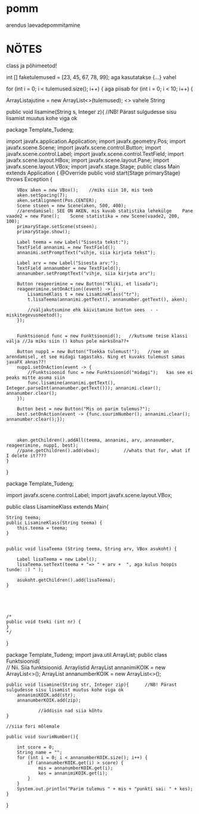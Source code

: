 # pomm
arendus laevadepommitamine


# NÖTES
class ja põhimeetod!

 int [] faketulemused = [23, 45, 67, 78, 99];   aga kasutatakse {...} vahel
 
  for (int i = 0; i < tulemused.size(); i++) {
  aga piisab
  for (int i = 0; i < 10; i++) {
  
  ArrayList<String>ajutine = new ArrayList<>(tulemused);     <> vahele String
  
 public void lisamine(String s, Integer z){      //NB! Pärast sulgudesse sisu lisamist muutus kohe viga ok
 
 
 
 
 package Template_Tudeng;

import javafx.application.Application;
import javafx.geometry.Pos;
import javafx.scene.Scene;
import javafx.scene.control.Button;
import javafx.scene.control.Label;
import javafx.scene.control.TextField;
import javafx.scene.layout.HBox;
import javafx.scene.layout.Pane;
import javafx.scene.layout.VBox;
import javafx.stage.Stage;
public class Main extends Application {
    @Override
    public void start(Stage primaryStage) throws Exception {

        VBox aken = new VBox();    //miks siin 10, mis teeb
        aken.setSpacing(7);
        aken.setAlignment(Pos.CENTER);
        Scene stseen = new Scene(aken, 500, 400);
        //arendamisel: SEE ON AKEN, mis kuvab statistika lehekülge    Pane vaade2 = new Pane();    Scene statistika = new Scene(vaade2, 200, 100);
        primaryStage.setScene(stseen);
        primaryStage.show();

        Label teema = new Label("Sisesta tekst:");
        TextField annanimi = new TextField();
        annanimi.setPromptText("vihje, siia kirjuta tekst");

        Label arv = new Label("Sisesta arv:");
        TextField annanumber = new TextField();
        annanumber.setPromptText("vihje, siia kirjuta arv");

        Button reageerimine = new Button("Kliki, et lisada");
        reageerimine.setOnAction((event) -> {
            LisamineKlass t = new LisamineKlass("tr");
            t.lisaTeema(annanimi.getText(), annanumber.getText(), aken);

            //väljakutsumine ehk käivitamine button sees  - - miskitegevusmeetod();
        });


        Funktsioonid func = new Funktsioonid();   //kutsume teise klassi välja //Ja miks siin () kohus pole märksõna??+

        Button nupp1 = new Button("Tsekka tulemust!");   //see on arendamisel, et see midagi tagastaks. Ning et kuvaks tulemust samas javaFX aknas??!
        nupp1.setOnAction(event -> {
            //Funktsioonid func = new Funktsioonid("midagi");   kas see ei peaks mitte asuma siin
            func.lisamine(annanimi.getText(), Integer.parseInt(annanumber.getText())); annanimi.clear(); annanumber.clear();
        });

        Button best = new Button("Mis on parim tulemus?");
        best.setOnAction(event -> {func.suurimNumber(); annanimi.clear(); annanumber.clear();});



        aken.getChildren().addAll(teema, annanimi, arv, annanumber, reageerimine, nupp1, best);
        //pane.getChildren().add(vbox);         //whats that for, what if I delete it????
    }
}






package Template_Tudeng;

import javafx.scene.control.Label;
import javafx.scene.layout.VBox;

public class LisamineKlass extends Main{

    String teema;
    public LisamineKlass(String teema) {
        this.teema = teema;
    }


    public void lisaTeema (String teema, String arv, VBox asukoht) {

        Label lisaTeema = new Label();
        lisaTeema.setText(teema + "=> " + arv +  ", aga kulus hoopis tunde: :) " );

        asukoht.getChildren().add(lisaTeema);
    }





    /*
    public void tseki (int nr) {
    }
    */


}









package Template_Tudeng;
import java.util.ArrayList;
public class Funktsioonid{    
    // Nii. Siia funktsioonid. Arraylistid
    ArrayList<String> annanimiKOIK = new ArrayList<>();
    ArrayList<Integer> annanumberKOIK = new ArrayList<>();

    public void lisamine(String str, Integer zip){      //NB! Pärast sulgudesse sisu lisamist muutus kohe viga ok
        annanimiKOIK.add(str);
        annanumberKOIK.add(zip);

                //äddisin nad siia kõhtu
    }

    //siia fori mõlemale

    public void suurimNumber(){

        int score = 0;
        String name = "";
        for (int i = 0; i < annanumberKOIK.size(); i++) {
            if (annanumberKOIK.get(i) > score) {
                mis = annanumberKOIK.get(i);
                kes = annanimiKOIK.get(i);
            }
        }
        System.out.println("Parim tulemus " + mis + "punkti sai: " + kes);
    }

}



   
